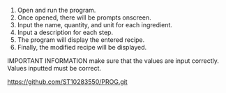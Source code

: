 
1. Open and run the program.
2. Once opened, there will be prompts onscreen.
3. Input the name, quantity, and unit for each ingredient.
4. Input a description for each step.
5. The program will display the entered recipe.
6. Finally, the modified recipe will be displayed.


IMPORTANT INFORMATION 
make sure that the values are input correctly.
Values inputted must be correct.

https://github.com/ST10283550/PROG.git 
